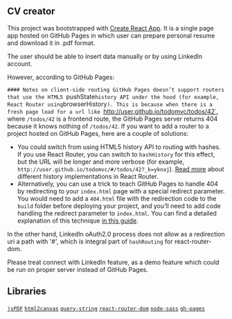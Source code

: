 ## CV creator

This project was bootstrapped with [Create React App](https://github.com/facebook/create-react-app).
It is a single page app hosted on GitHub Pages in which user can prepare personal resume and download it in .pdf format. 


The user should be able to insert data manually or by using LinkedIn account. 

However, according to GitHub Pages: 

`#### Notes on client-side routing
 GitHub Pages doesn’t support routers that use the HTML5 `pushState` history API under the hood (for example, React Router using `browserHistory`). This is because when there is a fresh page load for a url like `http://user.github.io/todomvc/todos/42`, where `/todos/42` is a frontend route, the GitHub Pages server returns 404 because it knows nothing of `/todos/42`. If you want to add a router to a project hosted on GitHub Pages, here are a couple of solutions:
 * You could switch from using HTML5 history API to routing with hashes. If you use React Router, you can switch to `hashHistory` for this effect, but the URL will be longer and more verbose (for example, `http://user.github.io/todomvc/#/todos/42?_k=yknaj`). [Read more](https://reacttraining.com/react-router/web/api/Router) about different history implementations in React Router.
 * Alternatively, you can use a trick to teach GitHub Pages to handle 404 by redirecting to your `index.html` page with a special redirect parameter. You would need to add a `404.html` file with the redirection code to the `build` folder before deploying your project, and you’ll need to add code handling the redirect parameter to `index.html`. You can find a detailed explanation of this technique [in this guide](https://github.com/rafrex/spa-github-pages).

In the other hand, LinkedIn oAuth2.0 process does not allow as a redirection uri a path with '#', which is integral part of `hashRouting` for react-router-dom.

Please treat connect with LinkedIn feature, as a demo feature which could be run on proper server instead of GitHub Pages.




## Libraries
 [`jsPDF`](https://www.npmjs.com/package/jspdf) 
[`html2canvas`](https://html2canvas.hertzen.com/)
[`query-string`](https://www.npmjs.com/package/query-string)
[`react-router-dom`](https://www.npmjs.com/package/react-router-dom)
[`node-sass`](https://www.npmjs.com/package/node-sass?activeTab=versions)
[`gh-pages`](https://www.npmjs.com/package/gh-pages)
 



